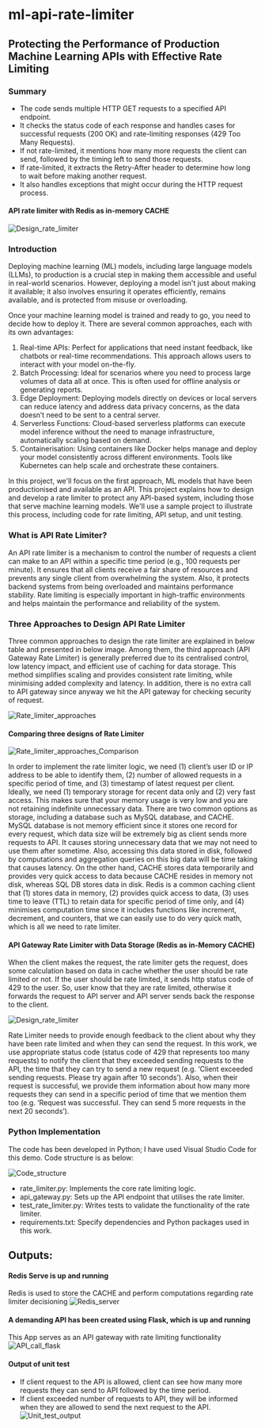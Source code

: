 # ml-api-rate-limiter

## Protecting the Performance of Production Machine Learning APIs with Effective Rate Limiting


### Summary
- The code sends multiple HTTP GET requests to a specified API endpoint.
- It checks the status code of each response and handles cases for successful requests (200 OK) and rate-limiting responses (429 Too Many Requests).
- If not rate-limited, it mentions how many more requests the client can send, followed by the timing left to send those requests.
- If rate-limited, it extracts the Retry-After header to determine how long to wait before making another request.
- It also handles exceptions that might occur during the HTTP request process.

#### API rate limiter with Redis as in-memory CACHE
  ![Design_rate_limiter](https://github.com/user-attachments/assets/39a90050-5de8-413b-8038-0e11f48b1f79)



### Introduction
Deploying machine learning (ML) models, including large language models (LLMs), to production is a crucial step in making them accessible and useful in real-world scenarios. However, deploying a model isn't just about making it available; it also involves ensuring it operates efficiently, remains available, and is protected from misuse or overloading. 

Once your machine learning model is trained and ready to go, you need to decide how to deploy it. There are several common approaches, each with its own advantages:
1.	Real-time APIs: Perfect for applications that need instant feedback, like chatbots or real-time recommendations. This approach allows users to interact with your model on-the-fly.
2.	Batch Processing: Ideal for scenarios where you need to process large volumes of data all at once. This is often used for offline analysis or generating reports.
3.	Edge Deployment: Deploying models directly on devices or local servers can reduce latency and address data privacy concerns, as the data doesn’t need to be sent to a central server.
4.	Serverless Functions: Cloud-based serverless platforms can execute model inference without the need to manage infrastructure, automatically scaling based on demand.
5.	Containerisation: Using containers like Docker helps manage and deploy your model consistently across different environments. Tools like Kubernetes can help scale and orchestrate these containers.

In this project, we'll focus on the first approach, ML models that have been productionised and available as an API. This project explains how to design and develop a rate limiter to protect any API-based system, including those that serve machine learning models. We'll use a sample project to illustrate this process, including code for rate limiting, API setup, and unit testing.


### What is API Rate Limiter?
An API rate limiter is a mechanism to control the number of requests a client can make to an API within a specific time period (e.g., 100 requests per minute). It ensures that all clients receive a fair share of resources and prevents any single client from overwhelming the system. Also, it protects backend systems from being overloaded and maintains performance stability. Rate limiting is especially important in high-traffic environments and helps maintain the performance and reliability of the system.


### Three Approaches to Design API Rate Limiter
Three common approaches to design the rate limiter are explained in below table and presented in below image. Among them, the third approach (API Gateway Rate Limiter) is generally preferred due to its centralised control, low latency impact, and efficient use of caching for data storage. This method simplifies scaling and provides consistent rate limiting, while minimising added complexity and latency. In addition, there is no extra call to API gateway since anyway we hit the API gateway for checking security of request. 

![Rate_limiter_approaches](https://github.com/user-attachments/assets/ad08830d-c1c4-4b68-8395-4f32c05cc594)

#### Comparing three designs of Rate Limiter
![Rate_limiter_approaches_Comparison](https://github.com/user-attachments/assets/f7332970-c767-468c-a2e0-533ceb48de67)

In order to implement the rate limiter logic, we need (1) client’s user ID or IP address to be able to identify them, (2) number of allowed requests in a specific period of time, and (3) timestamp of latest request per client. Ideally, we need (1) temporary storage for recent data only and (2) very fast access. This makes sure that your memory usage is very low and you are not retaining indefinite unnecessary data. There are two common options as storage, including a database such as MySQL database, and CACHE. MySQL database is not memory efficient since it stores one record for every request, which data size will be extremely big as client sends more requests to API. It causes storing unnecessary data that we may not need to use them after sometime. Also, accessing this data stored in disk, followed by computations and aggregation queries on this big data will be time taking that causes latency. On the other hand, CACHE stores data temporarily and provides very quick access to data because CACHE resides in memory not disk, whereas SQL DB stores data in disk.
Redis is a common caching client that (1) stores data in memory, (2) provides quick access to data, (3) uses time to leave (TTL) to retain data for specific period of time only, and (4) minimises computation time since it includes functions like increment, decrement, and counters, that we can easily use to do very quick math, which is all we need to rate limiter.

#### API Gateway Rate Limiter with Data Storage (Redis as in-Memory CACHE)
When the client makes the request, the rate limiter gets the request, does some calculation based on data in cache whether the user should be rate limited or not. If the user should be rate limited, it sends http status code of 429 to the user. So, user know that they are rate limited, otherwise it forwards the request to API server and API server sends back the response to the client.

![Design_rate_limiter](https://github.com/user-attachments/assets/96293ab2-3b3f-4500-8b55-db1a6d762a35)

Rate Limiter needs to provide enough feedback to the client about why they have been rate limited and when they can send the request. In this work, we use appropriate status code (status code of 429 that represents too many requests) to notify the client that they exceeded sending requests to the API, the time that they can try to send a new request (e.g. ‘Client exceeded sending requests. Please try again after 10 seconds’). Also, when their request is successful, we provide them information about how many more requests they can send in a specific period of time that we mention them too (e.g. ‘Request was successful. They can send 5 more requests in the next 20 seconds’).


### Python Implementation
The code has been developed in Python; I have used Visual Studio Code for this demo. Code structure is as below:

![Code_structure](https://github.com/user-attachments/assets/32087172-71fe-43c8-84a7-eac2d57482f9)

- rate_limiter.py: Implements the core rate limiting logic.
- api_gateway.py: Sets up the API endpoint that utilises the rate limiter.
- test_rate_limiter.py: Writes tests to validate the functionality of the rate limiter.
- requirements.txt: Specify dependencies and Python packages used in this work.


## Outputs:

#### Redis Serve is up and running
Redis is used to store the CACHE and perform computations regarding rate limiter decisioning
![Redis_server](https://github.com/user-attachments/assets/708a8257-ed26-459f-b591-9d4bff1e6717)

#### A demanding API has been created using Flask, which is up and running
This App serves as an API gateway with rate limiting functionality
![API_call_flask](https://github.com/user-attachments/assets/d5a91361-304f-4c78-ba77-5dd587331297)

#### Output of unit test
- If client request to the API is allowed, client can see how many more requests they can send to API followed by the time period.
- If client exceeded number of requests to API, they will be informed when they are allowed to send the next request to the API.
![Unit_test_output](https://github.com/user-attachments/assets/87e79913-8053-4d66-a312-23b1d40909b0)

